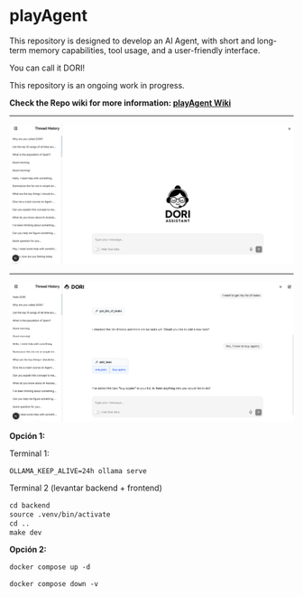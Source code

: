 # playAgent

This repository is designed to develop an AI Agent, with short and long-term memory capabilities, tool usage, and a user-friendly interface. 

You can call it DORI!

This repository is an ongoing work in progress.

**Check the Repo wiki for more information: [playAgent Wiki](https://github.com/iriacardiel/playAgent/wiki)**

---

![alt text](media/DORI_Home.png)

---

![alt text](media/DORI_Chat.png)

**Opción 1:**

Terminal 1:

```
OLLAMA_KEEP_ALIVE=24h ollama serve
```


Terminal 2 (levantar backend + frontend)

```
cd backend
source .venv/bin/activate
cd ..
make dev
```

**Opción 2:**

```
docker compose up -d
```

```
docker compose down -v
```